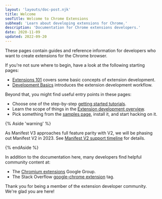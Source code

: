 ```yaml
---
layout: 'layouts/doc-post.njk'
title: Welcome
seoTitle: Welcome to Chrome Extensions
subhead: 'Learn about developing extensions for Chrome.'
description: 'Documentation for Chrome extensions developers.'
date: 2020-11-09
updated: 2022-09-20
---
```


These pages contain guides and reference information for developers who want to
create extensions for the Chrome browser.

If you're not sure where to begin, have a look at the following starting pages:

- [Extensions 101][doc-ext-101] covers some basic concepts of extension development.
- [Development Basics][doc-dev-basics] introduces the extension development workflow.

Beyond that, you might find useful entry points in these pages:

- Choose one of the step-by-step [getting started tutorials][gs-tuts].
- Learn the scope of things in the [Extension development overview][doc-dev-overview].
- Pick something from the [samples page][gh-ext-samples], install it, and start hacking on it.

{% Aside 'warning' %}

As Manifest V3 approaches full feature parity with V2, we will be phasing out
Manifest V2 in 2023. See [Manifest V2 support timeline][doc-mv2-sunset] for details.

{% endAside %}

In addition to the documentation here, many developers find helpful community content at:

- The [Chromium extensions][gg-extensions] Google Group.
- The Stack Overflow [google-chrome extension][so-extension-tag] tag.

Thank you for being a member of the extension developer community. We're glad you are here!

[doc-dev-basics]: /docs/extensions/mv3/getstarted/development-basics
[doc-dev-overview]: /docs/extensions/mv3/devguide/
[doc-ext-101]: /docs/extensions/mv3/getstarted/extensions-101
[doc-mv2-sunset]: /docs/extensions/mv3/mv2-sunset
[gg-extensions]: https://groups.google.com/a/chromium.org/g/chromium-extensions
[gh-ext-samples]: https://github.com/GoogleChrome/chrome-extensions-samples
[github-ext-doc]: https://github.com/GoogleChrome/developer.chrome.com
[gs-tuts]: /docs/extensions/mv3/getstarted/#tutorial
[so-extension-tag]: https://stackoverflow.com/questions/tagged/google-chrome-extension
